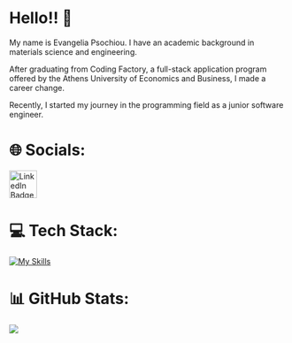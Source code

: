 # Hello!! 👋 

My name is Evangelia Psochiou. I have an academic background in materials science and engineering.

After graduating from Coding Factory, a full-stack application program offered by the Athens University of Economics and Business, I made a career change.

Recently, I started my journey in the programming field as a junior software engineer.

# 🌐 Socials:
<div>
  <a href="https://www.linkedin.com/in/evangelia-psochiou-92376813a/" target="_blank">
    <img src="https://github.com/gauravghongde/social-icons/blob/9d939e1c5b7ea4a24ac39c3e4631970c0aa1b920/PNG/Color/LinkedIN.png" alt="LinkedIn Badge" style="width: 50px; height: 50px;">
  </a>
</div>

# 💻 Tech Stack:
[![My Skills](https://skillicons.dev/icons?i=java,hibernate,spring,js,nodejs,express,cs,angular,bootstrap,html,css,mongodb,mysql,androidstudio,sqlfigma&theme=light)](https://skillicons.dev)

# 📊 GitHub Stats:
![](https://github-readme-stats.vercel.app/api/top-langs/?username=eva-ps&theme=dark&hide_border=false&include_all_commits=false&count_private=false&layout=compact)

<br>
<div id="badges">
   <img src="https://komarev.com/ghpvc/?username=evangelia-psochiou&style=flat-square&color=blue" alt=""/>
</div>   


